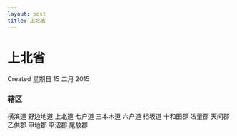 ```yaml
---
layout: post
title: 上北省
---
```


# 上北省
Created 星期日 15 二月 2015

### 辖区
横滨道
野边地道
上北道
七户道
三本木道
六户道
相坂道
十和田郡
法量郡
天间郡
乙供郡
甲地郡
平沼郡
尾駮郡
